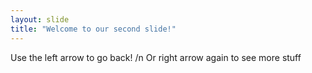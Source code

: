 ```yaml
---
layout: slide
title: "Welcome to our second slide!"
---
```


Use the left arrow to go back! /n
Or right arrow again to see more stuff
